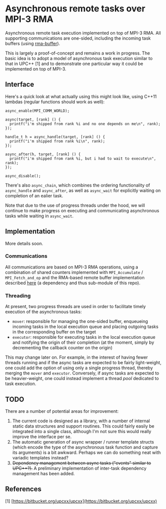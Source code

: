# Asynchronous remote tasks over MPI-3 RMA

Asynchronous remote task execution implemented on top of MPI-3 RMA.
All supporting communications are one-sided, including the incoming task
buffers (using [rma-buffer](https://github.com/swfrench/rma-buffer)).

This is largely a proof-of-concept and remains a work in progress. The basic
idea is to adopt a model of asynchronous task execution similar to that in
UPC++ [1] and to demonstrate one particular way it could be implemented on
top of MPI-3.

## Interface

Here's a quick look at what actually using this might look like, using C++11
lambdas (regular functions should work as well):

    async_enable(MPI_COMM_WORLD);

    async(target, [rank] () {
      printf("i'm shipped from rank %i and no one depends on me\n", rank);
    });

    handle_t h = async_handle(target, [rank] () {
      printf("i'm shipped from rank %i\n", rank);
    });

    async_after(h, target, [rank] () {
      printf("i'm shipped from rank %i, but i had to wait to execute\n", rank);
    });

    async_disable();

There's also `async_chain`, which combines the ordering functionality of
`async_handle` and `async_after`, as well as `async_wait` for explicitly
waiting on completion of an ealier task.

Note that due to the use of progress threads under the hood, we will continue
to make progress on executing and communicating asynchronous tasks while
waiting in `async_wait`.

## Implementation

More details soon.

### Communications

All communications are based on MPI-3 RMA operations, using a combination of
shared counters implemented with `MPI_Accumulate` / `MPI_Fetch_and_op` and the
RMA-based remote buffer implementation described
[here](https://github.com/swfrench/rma-buffer) (a dependency and thus
sub-module of this repo).

### Threading

At present, two progress threads are used in order to facilitate timely
execution of the asynchronous tasks:

* `mover`: responsible for managing the one-sided buffer, enqueueing incoming
  tasks in the local execution queue and placing outgoing tasks in the
  corresponding buffer on the target
* `executor`: responsible for executing tasks in the local execution queue and
  notifying the origin of their completion (at the moment, simply by
  decrementing the callback counter on the origin)

This may change later on. For example, in the interest of having fewer threads
running and if the async tasks are expected to be fairly light-weight, one
could add the option of using only a single progress thread, thereby merging
the `mover` and `executor`. Conversely, if async tasks are expected to be
heavier-weight, one could instead implement a thread *pool* dedicated to task
execution.

## TODO

There are a number of potential areas for improvement:

1.  The current code is designed as a library, with a number of internal static
    data structures and support routines. This could fairly easily be
    integrated into a single class, although I'm not sure this would really
    improve the interface per se.
2.  The automatic generation of async wrapper / runner template structs (which
    encode the type of the asynchronous task function and capture its
    arguments) is a bit awkward. Perhaps we can do something neat with variadic
    templates instead?
3.  ~~Dependency management between async tasks ("events" similar to UPC++?).~~
    A preliminary implementation of inter-task dependency management has been
    added.

## References

[1] [https://bitbucket.org/upcxx/upcxx](https://bitbucket.org/upcxx/upcxx)
